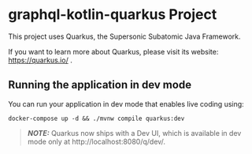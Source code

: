 # graphql-kotlin-quarkus Project

This project uses Quarkus, the Supersonic Subatomic Java Framework.

If you want to learn more about Quarkus, please visit its website: https://quarkus.io/ .

## Running the application in dev mode

You can run your application in dev mode that enables live coding using:

```shell script
docker-compose up -d && ./mvnw compile quarkus:dev
```

> **_NOTE:_** Quarkus now ships with a Dev UI, which is available in dev mode only at http://localhost:8080/q/dev/.
